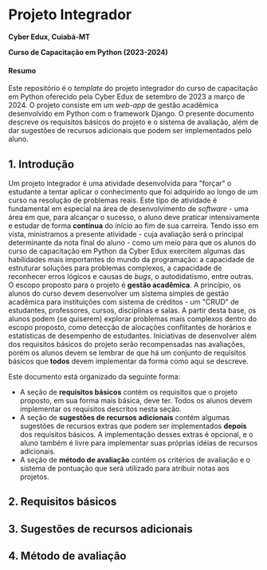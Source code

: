 # Projeto Integrador

**Cyber Edux, Cuiabá-MT**

**Curso de Capacitação em Python (2023-2024)**

#### Resumo

Este repositório é o *template* do projeto integrador do curso de capacitação em Python oferecido pela Cyber Edux de setembro de 2023 a março de 2024. O projeto consiste em um *web-app* de gestão acadêmica desenvolvido em Python com o framework Django. O presente documento descreve os requisitos básicos do projeto e o sistema de avaliação, além de dar sugestões de recursos adicionais que podem ser implementados pelo aluno.

## 1. Introdução

Um projeto integrador é uma atividade desenvolvida para "forçar" o estudante a tentar aplicar o conhecimento que foi adquirido ao longo de um curso na resolução de problemas reais. Este tipo de atividade é fundamental em especial na área de desenvolvimento de *software* - uma área em que,  para alcançar o sucesso, o aluno deve praticar intensivamente e estudar de forma **contínua** do início ao fim de sua carreira. Tendo isso em vista, ministramos a presente atividade - cuja avaliação será o principal determinante da nota final do aluno - como um meio para que os alunos do curso de capacitação em Python da Cyber Edux exercitem algumas das habilidades mais importantes do mundo da programação: a capacidade de estruturar soluções para problemas complexos, a capacidade de reconhecer erros lógicos e causas de *bugs*, o autodidatismo, entre outras. O escopo proposto para o projeto é **gestão acadêmica**. A princípio, os alunos do curso devem desenvolver um sistema simples de gestão acadêmica para instituições com sistema de créditos - um "CRUD" de estudantes, professores, cursos, disciplinas e salas. A partir desta base, os alunos podem (se quiserem) explorar problemas mais complexos dentro do escopo proposto, como detecção de alocações conflitantes de horários e estatísticas de desempenho de estudantes. Iniciativas de desenvolver além dos requisitos básicos do projeto serão recompensadas nas avaliações, porém os alunos devem se lembrar de que há um conjunto de requisitos básicos que **todos** devem implementar da forma como aqui se descreve.

Este documento está organizado da seguinte forma: 
* A seção de **requisitos básicos** contém os requisitos que o projeto proposto, em sua forma mais básica, deve ter. Todos os alunos devem implementar os requisitos descritos nesta seção.
* A seção de **sugestões de recursos adicionais** contém algumas sugestões de recursos extras que podem ser implementados **depois** dos requisitos básicos. A implementação desses extras é opcional, e o aluno também é livre para implementar suas próprias idéias de recursos adicionais.
* A seção de **método de avaliação** contém os critérios de avaliação e o sistema de pontuação que será utilizado para atribuir notas aos projetos.

## 2. Requisitos básicos

## 3. Sugestões de recursos adicionais

## 4. Método de avaliação
